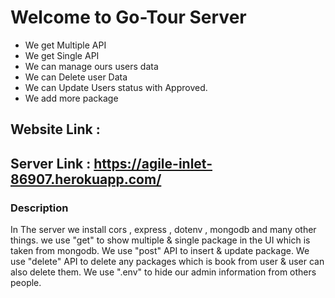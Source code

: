 # Welcome to Go-Tour Server

- We get Multiple API
- We get Single API
- We can manage ours users data
- We can Delete user Data
- We can Update Users status with Approved.
- We add more package

## Website Link :

## Server Link : https://agile-inlet-86907.herokuapp.com/

### Description

In The server we install cors , express , dotenv , mongodb and many other things. we use "get" to show multiple & single package in the UI which is taken from mongodb. We use "post" API to insert & update package. We use "delete" API to delete any packages which is book from user & user can also delete them. We use ".env" to hide our admin information from others people.
